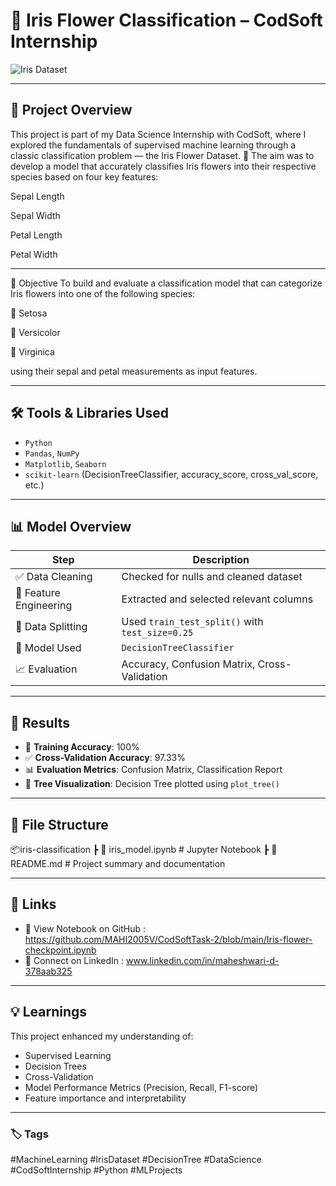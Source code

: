 # 🌸 Iris Flower Classification – CodSoft Internship

![Iris Dataset](https://upload.wikimedia.org/wikipedia/commons/5/56/Iris_dataset_scatterplot.svg)

---

## 📌 Project Overview
This project is part of my Data Science Internship with CodSoft, where I explored the fundamentals of supervised machine learning through a classic classification problem — the Iris Flower Dataset. 🌸
The aim was to develop a model that accurately classifies Iris flowers into their respective species based on four key features:

Sepal Length

Sepal Width

Petal Length

Petal Width

---

🎯 Objective
To build and evaluate a classification model that can categorize Iris flowers into one of the following species:

🌼 Setosa

🌷 Versicolor

🌹 Virginica

using their sepal and petal measurements as input features.

---

## 🛠️ Tools & Libraries Used

- `Python`
- `Pandas`, `NumPy`
- `Matplotlib`, `Seaborn`
- `scikit-learn` (DecisionTreeClassifier, accuracy_score, cross_val_score, etc.)

---

## 📊 Model Overview

| Step | Description |
|------|-------------|
| ✅ Data Cleaning | Checked for nulls and cleaned dataset |
| 📐 Feature Engineering | Extracted and selected relevant columns |
| 🔀 Data Splitting | Used `train_test_split()` with `test_size=0.25` |
| 🌳 Model Used | `DecisionTreeClassifier` |
| 📈 Evaluation | Accuracy, Confusion Matrix, Cross-Validation |

---

## 📌 Results

- 🎯 **Training Accuracy**: 100%
- ✅ **Cross-Validation Accuracy**: 97.33%
- 📊 **Evaluation Metrics**: Confusion Matrix, Classification Report
- 🌳 **Tree Visualization**: Decision Tree plotted using `plot_tree()`

---

## 📁 File Structure
📦iris-classification
┣ 📄 iris_model.ipynb # Jupyter Notebook
┣ 📄 README.md # Project summary and documentation


---

## 🔗 Links

- 📂 View Notebook on GitHub : https://github.com/MAHI2005V/CodSoftTask-2/blob/main/Iris-flower-checkpoint.ipynb
- 💼 Connect on LinkedIn : www.linkedin.com/in/maheshwari-d-378aab325

---

## 💡 Learnings

This project enhanced my understanding of:
- Supervised Learning
- Decision Trees
- Cross-Validation
- Model Performance Metrics (Precision, Recall, F1-score)
- Feature importance and interpretability

---

### 🏷️ Tags

#MachineLearning #IrisDataset #DecisionTree #DataScience #CodSoftInternship #Python #MLProjects
